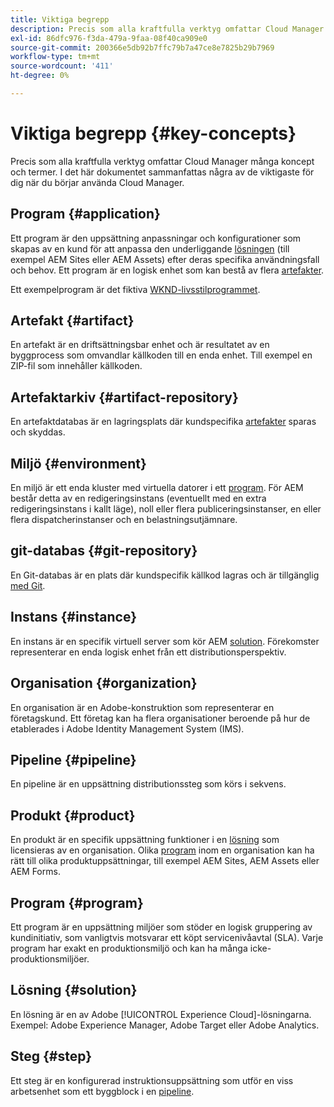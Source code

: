 ```yaml
---
title: Viktiga begrepp
description: Precis som alla kraftfulla verktyg omfattar Cloud Manager många koncept och termer. I det här dokumentet sammanfattas några av de viktigaste för dig när du börjar använda Cloud Manager.
exl-id: 86dfc976-f3da-479a-9faa-08f40ca909e0
source-git-commit: 200366e5db92b7ffc79b7a47ce8e7825b29b7969
workflow-type: tm+mt
source-wordcount: '411'
ht-degree: 0%

---
```



# Viktiga begrepp {#key-concepts}

Precis som alla kraftfulla verktyg omfattar Cloud Manager många koncept och termer. I det här dokumentet sammanfattas några av de viktigaste för dig när du börjar använda Cloud Manager.

## Program {#application}

Ett program är den uppsättning anpassningar och konfigurationer som skapas av en kund för att anpassa den underliggande [lösningen](#solution) (till exempel AEM Sites eller AEM Assets) efter deras specifika användningsfall och behov. Ett program är en logisk enhet som kan bestå av flera [artefakter](#artifact).

Ett exempelprogram är det fiktiva [WKND-livsstilprogrammet](https://experienceleague.adobe.com/docs/experience-manager-learn/getting-started-wknd-tutorial-develop/overview.html).

## Artefakt {#artifact}

En artefakt är en driftsättningsbar enhet och är resultatet av en byggprocess som omvandlar källkoden till en enda enhet. Till exempel en ZIP-fil som innehåller källkoden.

## Artefaktarkiv {#artifact-repository}

En artefaktdatabas är en lagringsplats där kundspecifika [artefakter](#artifact) sparas och skyddas.

## Miljö {#environment}

En miljö är ett enda kluster med virtuella datorer i ett [program](#program). För AEM består detta av en redigeringsinstans (eventuellt med en extra redigeringsinstans i kallt läge), noll eller flera publiceringsinstanser, en eller flera dispatcherinstanser och en belastningsutjämnare.

## git-databas {#git-repository}

En Git-databas är en plats där kundspecifik källkod lagras och är tillgänglig [med Git](https://git-scm.com).

## Instans {#instance}

En instans är en specifik virtuell server som kör AEM [solution](#solution). Förekomster representerar en enda logisk enhet från ett distributionsperspektiv.

## Organisation {#organization}

En organisation är en Adobe-konstruktion som representerar en företagskund. Ett företag kan ha flera organisationer beroende på hur de etablerades i Adobe Identity Management System (IMS).

## Pipeline {#pipeline}

En pipeline är en uppsättning distributionssteg som körs i sekvens.

## Produkt {#product}

En produkt är en specifik uppsättning funktioner i en [lösning](#solution) som licensieras av en organisation. Olika [program](#program) inom en organisation kan ha rätt till olika produktuppsättningar, till exempel AEM Sites, AEM Assets eller AEM Forms.

## Program {#program}

Ett program är en uppsättning miljöer som stöder en logisk gruppering av kundinitiativ, som vanligtvis motsvarar ett köpt servicenivåavtal (SLA). Varje program har exakt en produktionsmiljö och kan ha många icke-produktionsmiljöer.

## Lösning {#solution}

En lösning är en av Adobe [!UICONTROL Experience Cloud]-lösningarna. Exempel: Adobe Experience Manager, Adobe Target eller Adobe Analytics.

## Steg {#step}

Ett steg är en konfigurerad instruktionsuppsättning som utför en viss arbetsenhet som ett byggblock i en [pipeline](#pipeline).
